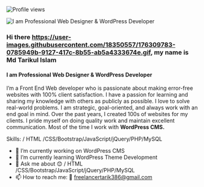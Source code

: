 ![Profile views](https://gpvc.arturio.dev/tarikulalways)  

![I am Professional Web Designer & WordPress Developer](https://media.licdn.com/dms/image/D5616AQGimUqBJaOgZQ/profile-displaybackgroundimage-shrink_350_1400/0/1666080316502?e=1677110400&v=beta&t=0A7kcGF9GRca7ZvsRZB8sT2p7hhn3h26-TFO9awHxNs)

### Hi there https://user-images.githubusercontent.com/18350557/176309783-0785949b-9127-417c-8b55-ab5a4333674e.gif, my name is Md Tarikul Islam
#### I am Professional Web Designer & WordPress Developer

<p>I’m a Front End Web developer who is passionate about making error-free websites with 100% client satisfaction. I have a passion for learning and sharing my knowledge with others as publicly as possible. I love to solve real-world problems. I am strategic, goal-oriented, and always work with an end goal in mind. Over the past years, I created 100s of websites for my clients. I pride myself on doing quality work and maintain excellent communication. Most of the time I work with <b>WordPress CMS.</b></p>

Skills: / HTML /CSS/Bootstrap/JavaScript/jQuery/PHP/MySQL

- 🔭 I’m currently working on WordPress CMS 
- 🌱 I’m currently learning WordPress Theme Development 
- 💬 Ask me about 😊 / HTML /CSS/Bootstrap/JavaScript/jQuery/PHP/MySQL 
- 📫 How to reach me: 🤙 freelancertarik386@gmail.com 
